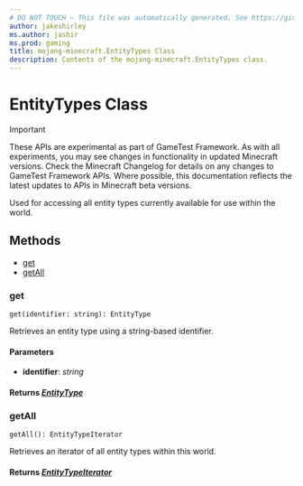 ```yaml
---
# DO NOT TOUCH — This file was automatically generated. See https://github.com/Mojang/MinecraftScriptingApiDocsGenerator to modify descriptions, examples, etc.
author: jakeshirley
ms.author: jashir
ms.prod: gaming
title: mojang-minecraft.EntityTypes Class
description: Contents of the mojang-minecraft.EntityTypes class.
---
```

# EntityTypes Class
>[!IMPORTANT]
>These APIs are experimental as part of GameTest Framework. As with all experiments, you may see changes in functionality in updated Minecraft versions. Check the Minecraft Changelog for details on any changes to GameTest Framework APIs. Where possible, this documentation reflects the latest updates to APIs in Minecraft beta versions.

Used for accessing all entity types currently available for use within the world.

## Methods
- [get](#get)
- [getAll](#getall)
  
### **get**
`
get(identifier: string): EntityType
`

Retrieves an entity type using a string-based identifier.
#### **Parameters**
- **identifier**: *string*

#### **Returns** [*EntityType*](EntityType.md)
### **getAll**
`
getAll(): EntityTypeIterator
`

Retrieves an iterator of all entity types within this world.

#### **Returns** [*EntityTypeIterator*](EntityTypeIterator.md)
